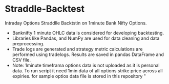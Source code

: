 # Straddle-Backtest
Intraday Options Straddlle Backtstin on 1minute Bank Nifty Options.

- Banknifty 1 minute OHLC data is considered for developing backtesting. 
- Libraries like Pandas, and NumPy are used for data cleaning and data preprocessing.
- Trade logs are generated and strategy metric calculations are performed using tradelogs. Results are saved in pandas DataFrame and CSV file. 
- Note: 1minute timeframa options data is not uploaded as it is personal data. To run script it need 1min data of all options strike price across all expiries.
for sample optios data file is stored in this repository "
